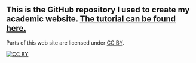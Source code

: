 This is the GitHub repository I used to create my academic website. 
[The tutorial can be found here.](http://marisacarlos.com/pages/create-simple-academic-website)
---

Parts of this web site are licensed under
[CC BY](http://creativecommons.org/licenses/by/3.0/).

[![CC BY](http://i.creativecommons.org/l/by/3.0/88x31.png)](http://creativecommons.org/licenses/by/3.0/)
